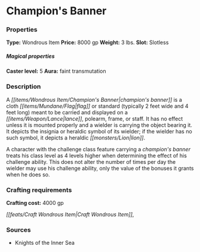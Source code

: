 ﻿---
Title: "Champion's Banner"
Type: "Wondrous Item"
Price: "8000 gp"
Weight: "3 lbs."
Slot: "Slotless"
Caster level: "5"
Aura: "faint transmutation"
Description: |
  "A _champion's banner_ is a cloth flag or standard (typically 2 feet wide and 4 feet long) meant to be carried and displayed on a lance, polearm, frame, or staff. It has no effect unless it is mounted properly and a wielder is carrying the object bearing it. It depicts the insignia or heraldic symbol of its wielder; if the wielder has no such symbol, it depicts a heraldic lion.
  A character with the challenge class feature carrying a _champion's banner_ treats his class level as 4 levels higher when determining the effect of his challenge ability. This does not alter the number of times per day the wielder may use his challenge ability, only the value of the bonuses it grants when he does so."
Crafting cost: "4000 gp"
Sources: "['Knights of the Inner Sea']"
---

# Champion's Banner

### Properties

**Type:** Wondrous Item **Price:** 8000 gp **Weight:** 3 lbs. **Slot:** Slotless

##### Magical properties

**Caster level:** 5 **Aura:** faint transmutation

### Description

A _[[items/Wondrous Item/Champion's Banner|champion's banner]]_ is a cloth _[[items/Mundane/Flag|flag]]_ or standard (typically 2 feet wide and 4 feet long) meant to be carried and displayed on a _[[items/Weapon/Lance|lance]]_, polearm, frame, or staff. It has no effect unless it is mounted properly and a wielder is carrying the object bearing it. It depicts the insignia or heraldic symbol of its wielder; if the wielder has no such symbol, it depicts a heraldic _[[monsters/Lion|lion]]_.

A character with the challenge class feature carrying a _champion's banner_ treats his class level as 4 levels higher when determining the effect of his challenge ability. This does not alter the number of times per day the wielder may use his challenge ability, only the value of the bonuses it grants when he does so.

### Crafting requirements

**Crafting cost:** 4000 gp

_[[feats/Craft Wondrous Item|Craft Wondrous Item]]_,

### Sources

* Knights of the Inner Sea